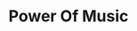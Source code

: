 ---
github_link: 'https://github.com/ADSmith-0/POM'
live_link: '#'
title: 'Power Of Music'
cover_image: '/images/projects/POM.png'
tags: ['Android', 'Java', 'SQL', 'WAMP']
status: 'Completed'
live: 'No'
description: 'The prototype to a dating app, written in Java for Android'
order: 2
---